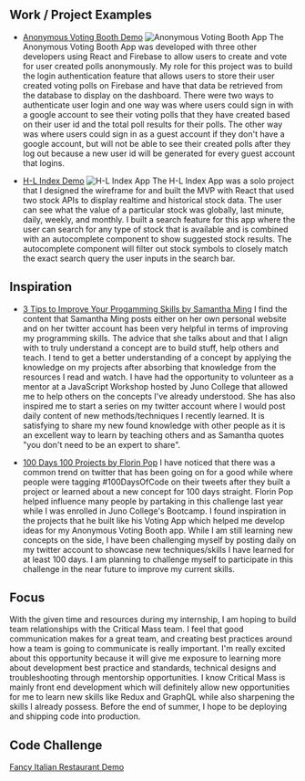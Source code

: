## Work / Project Examples
* [Anonymous Voting Booth Demo](https://github.com/DangVincent/anonymousVotingBooth)
![Anonymous Voting Booth App](https://i.imgur.com/lfeXdzp.jpg)
The Anonymous Voting Booth App was developed with three other developers using React and Firebase to allow users to create and vote for user created polls anonymously. My role for this project was to build the login authentication feature that allows users to store their user created voting polls on Firebase and have that data be retrieved from the database to display on the dashboard. There were two ways to authenticate user login and one way was where users could sign in with a google account to see their voting polls that they have created based on their user id and the total poll results for their polls. The other way was where users could sign in as a guest account if they don't have a google account, but will not be able to see their created polls after they log out because a new user id will be generated for every guest account that logins. 

* [H-L Index Demo](https://github.com/DangVincent/vincent-dang-project-five)
![H-L Index App](https://i.imgur.com/HALrM3O.jpg)
The H-L Index App was a solo project that I designed the wireframe for and built the MVP with React that used two stock APIs to display realtime and historical stock data. The user can see what the value of a particular stock was globally, last minute, daily, weekly, and monthly. I built a search feature for this app where the user can search for any type of stock that is available and is combined with an autocomplete component to show suggested stock results. The autocomplete component will filter out stock symbols to closely match the exact search query the user inputs in the search bar. 

## Inspiration
* [3 Tips to Improve Your Progamming Skills by Samantha Ming](https://www.samanthaming.com/blog/3-tips-to-improve-your-programming-skills/)
I find the content that Samantha Ming posts either on her own personal website and on her twitter account has been very helpful in terms of improving my programming skills. The advice that she talks about and that I align with to truly understand a concept are to build stuff, help others and teach. I tend to get a better understanding of a concept by applying the knowledge on my projects after absorbing that knowledge from the resources I read and watch. I have had the opportunity to volunteer as a mentor at a JavaScript Workshop hosted by Juno College that allowed me to help others on the concepts I've already understood. She has also inspired me to start a series on my twitter account where I would post daily content of new methods/techniques I recently learned. It is satisfying to share my new found knowledge with other people as it is an excellent way to learn by teaching others and as Samantha quotes "you don't need to be an expert to share". 

* [100 Days 100 Projects by Florin Pop](https://www.florin-pop.com/blog/2019/09/100-days-100-projects/)
I have noticed that there was a common trend on twitter that has been going on for a good while where people were tagging #100DaysOfCode on their tweets after they built a project or learned about a new concept for 100 days straight. Florin Pop helped influence many people by partaking in this challenge last year while I was enrolled in Juno College's Bootcamp. I found inspiration in the projects that he built like his Voting App which helped me develop ideas for my Anonymous Voting Booth app. While I am still learning new concepts on the side, I have been challenging myself by posting daily on my twitter account to showcase new techniques/skills I have learned for at least 100 days. I am planning to challenge myself to participate in this challenge in the near future to improve my current skills.    

## Focus
With the given time and resources during my internship, I am hoping to build team relationships with the Critical Mass team. I feel that good communication makes for a great team, and creating best practices around how a team is going to communicate is really important. I'm really excited about this opportunity because it will give me exposure to learning more about development best practice and standards, technical designs and troubleshooting through mentorship opportunities. I know Critical Mass is mainly front end development which will definitely allow new opportunities for me to learn new skills like Redux and GraphQL while also sharpening the skills I already possess. Before the end of summer, I hope to be deploying and shipping code into production.

## Code Challenge
[Fancy Italian Restaurant Demo](https://codesandbox.io/s/2020-internship-exercise-menu-xez77)
